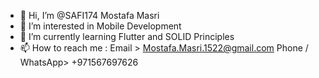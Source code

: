 - 👋 Hi, I’m @SAFI174 Mostafa Masri
- 👀 I’m interested in Mobile Development
- 🌱 I’m currently learning Flutter and SOLID Principles
- 📫 How to reach me :
            Email > Mostafa.Masri.1522@gmail.com
            Phone / WhatsApp> +971567697626

